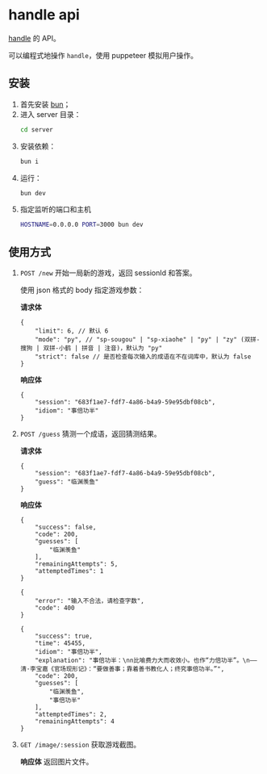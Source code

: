 # handle api

[handle](https://github.com/antfu/handle) 的 API。

可以编程式地操作 `handle`，使用 puppeteer 模拟用户操作。

## 安装

1. 首先安装 [bun](https://bun.sh/)；
2. 进入 server 目录：
    ```bash
    cd server
    ```
3. 安装依赖：
    ```bash
    bun i
    ```
4. 运行：
    ```bash
    bun dev
    ```
5. 指定监听的端口和主机
    ```bash
    HOSTNAME=0.0.0.0 PORT=3000 bun dev
    ```

## 使用方式

1. `POST /new`
    开始一局新的游戏，返回 sessionId 和答案。

    使用 json 格式的 body 指定游戏参数：

    **请求体**
    ```json5
    {
        "limit": 6, // 默认 6
        "mode": "py", // "sp-sougou" | "sp-xiaohe" | "py" | "zy" (双拼-搜狗 | 双拼-小鹤 | 拼音 | 注音)，默认为 "py"
        "strict": false // 是否检查每次输入的成语在不在词库中，默认为 false
    }
    ```

    **响应体**

    ```json5
    {
        "session": "683f1ae7-fdf7-4a86-b4a9-59e95dbf08cb",
        "idiom": "事倍功半"
    }
    ```
2. `POST /guess` 
    猜测一个成语，返回猜测结果。

    **请求体**
    ```json5
    {
        "session": "683f1ae7-fdf7-4a86-b4a9-59e95dbf08cb",
        "guess": "临渊羡鱼"
    }
    ```

    **响应体**
    ```json5
    {
        "success": false,
        "code": 200,
        "guesses": [
            "临渊羡鱼"
        ],
        "remainingAttempts": 5,
        "attemptedTimes": 1
    }
    ```

    ```json5
    {
        "error": "输入不合法，请检查字数",
        "code": 400
    }
    ```

    ```json5
    {
        "success": true,
        "time": 45455,
        "idiom": "事倍功半",
        "explanation": "事倍功半：\nn比喻费力大而收效小。也作“力倍功半”。\n——清·李宝嘉《官场现形记》：“要做善事；靠着善书教化人；终究事倍功半。”",
        "code": 200,
        "guesses": [
            "临渊羡鱼",
            "事倍功半"
        ],
        "attemptedTimes": 2,
        "remainingAttempts": 4
    }
    ```
3. `GET /image/:session`
    获取游戏截图。

    **响应体**
    返回图片文件。